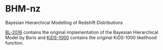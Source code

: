 # BHM-nz

Bayesian Hierarchical Modelling of Redshift Distributions

[BL-2016](https://github.com/Harry45/BHM-nz/tree/main/BL-2016) contains the
original implementation of the Bayesian Hierarchical Model by Boris and
[KiDS-1000](https://github.com/Harry45/BHM-nz/tree/main/KiDS-1000) contains the
original KiDS-1000 likelihood function.
